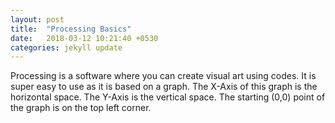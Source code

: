 ```yaml
---
layout: post
title:  "Processing Basics"
date:   2018-03-12 10:21:40 +0530
categories: jekyll update
---
```

Processing is a software where you can create visual art using codes. It is super easy to use as it is based on a graph. The X-Axis of this graph is the horizontal space. The Y-Axis is the vertical space. The starting (0,0) point of the graph is on the top left corner.


